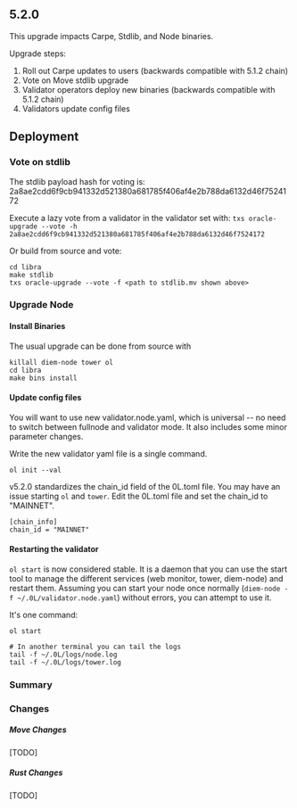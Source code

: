 ## 5.2.0

This upgrade impacts Carpe, Stdlib, and Node binaries.

Upgrade steps:
1. Roll out Carpe updates to users (backwards compatible with 5.1.2 chain)
2. Vote on Move stdlib upgrade
3. Validator operators deploy new binaries (backwards compatible with 5.1.2 chain)
4. Validators update config files


## Deployment

### Vote on stdlib

The stdlib payload hash for voting is: 2a8ae2cdd6f9cb941332d521380a681785f406af4e2b788da6132d46f7524172


Execute a lazy vote from a validator in the validator set with:
`txs oracle-upgrade --vote -h 2a8ae2cdd6f9cb941332d521380a681785f406af4e2b788da6132d46f7524172`

Or build from source and vote:
```
cd libra
make stdlib
txs oracle-upgrade --vote -f <path to stdlib.mv shown above>

```

### Upgrade Node

#### Install Binaries

The usual upgrade can be done from source with
```
killall diem-node tower ol
cd libra
make bins install
```

#### Update config files
You will want to use new validator.node.yaml, which is universal -- no need to switch between fullnode and validator mode. It also includes some minor parameter changes.

Write the new validator yaml file is a single command.
```
ol init --val

```

v5.2.0 standardizes the chain_id field of the 0L.toml file. You may have an issue starting `ol` and `tower`. Edit the 0L.toml file and set the chain_id to "MAINNET".

```
[chain_info]
chain_id = "MAINNET"

```

#### Restarting the validator
`ol start` is now considered stable. It is a daemon that you can use the start tool to manage the different services (web monitor, tower, diem-node) and restart them. Assuming you can start your node once normally (`diem-node -f ~/.0L/validator.node.yaml`) without errors, you can attempt to use it.

It's one command:
```
ol start

# In another terminal you can tail the logs
tail -f ~/.0L/logs/node.log
tail -f ~/.0L/logs/tower.log
```

### Summary

### Changes

##### Move Changes

[TODO]

##### Rust Changes

[TODO]

